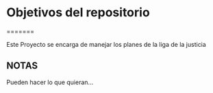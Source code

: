 # Objetivos del repositorio
=======

Este Proyecto se encarga de manejar los planes de la liga de la justicia

## NOTAS
Pueden hacer lo que quieran...

